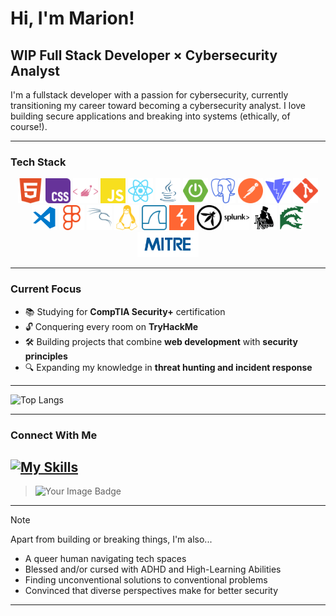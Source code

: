 # Hi, I'm Marion! 

## WIP Full Stack Developer × Cybersecurity Analyst
I'm a fullstack developer with a passion for cybersecurity, currently transitioning my career toward becoming a cybersecurity analyst. I love building secure applications and breaking into systems (ethically, of course!).

---

### Tech Stack

<p align="center">
  <img height="40" src="./icons/html5-color.svg" alt="HTML"/>
  <img height="40" src="./icons/css-color.svg" alt="CSS"/>
  <img height="40" src="./icons/styledcomponents-color.svg" alt="Styled Components"/>
  <img height="40" src="./icons/javascript-color.svg" alt="JavaScript"/>
  <img height="40" src="./icons/react-color.svg" alt="React"/>
  <img height="40" src="./icons/java.svg" alt="Java"/>
  <img height="40" src="./icons/springboot-color.svg" alt="Spring"/>
  <img height="40" src="./icons/postgresql-color.svg" alt="PostgreSQL"/>
  <img height="40" src="./icons/postman-color.svg" alt="Postman"/>
  <img height="40" src="./icons/vite-color.svg" alt="Vite"/>
  <img height="40" src="./icons/git-color.svg" alt="Git"/>
  <img height="40" src="./icons/vscode.svg" alt="VS Code"/>
  <img height="40" src="./icons/figma-color.svg" alt="Figma"/>
  <img height="40" src="./icons/kalilinux-color.svg" alt="Kali Linux"/>
  <img height="40" src="./icons/linux-color.svg" alt="Linux"/>
  <img height="40" src="./icons/wireshark-color.svg" alt="Wireshark"/>
  <img height="40" src="./icons/burpsuite-color.svg" alt="Burp Suite"/>
  <img height="40" src="./icons/owasp.svg" alt="OWASP ZAP"/>
  <img height="40" src="./icons/splunk.svg" alt="Splunk"/>
  <img height="40" src="./icons/john.png" alt="John the Ripper"/>
  <img height="40" src="./icons/hydra.svg" alt="Hydra"/>
  <img height="40" src="./icons/mitre.svg" alt="MITRE ATT&CK"/>
</p>
<!--
[![TCPdump](https://img.shields.io/badge/TCPdump-1E90FF?style=flat)](https://www.tcpdump.org/)
[![Nmap](https://img.shields.io/badge/Nmap-4682B4?style=flat)](https://nmap.org/)
[![Gobuster](https://img.shields.io/badge/Gobuster-FF4500?style=flat)](https://github.com/OJ/gobuster)
-->

---

### Current Focus
- 📚 Studying for **CompTIA Security+** certification
- 🔓 Conquering every room on **TryHackMe**
- 🛠 Building projects that combine **web development** with **security principles**
- 🔍 Expanding my knowledge in **threat hunting and incident response**

---

![Top Langs](https://github-readme-stats.vercel.app/api/top-langs/?username=cuyass&layout=compact&theme=radical)

---

### Connect With Me
[![My Skills](https://skillicons.dev/icons?i=linkedin)](https://linkedin.com/in/mariona-cuyas)
---
> <img src="https://tryhackme-badges.s3.amazonaws.com/Cuyas.png" alt="Your Image Badge" />
---

> [!NOTE]
> 
> Apart from building or breaking things, I'm also...
> - A queer human navigating tech spaces
> - Blessed and/or cursed with ADHD and High-Learning Abilities
> - Finding unconventional solutions to conventional problems
> - Convinced that diverse perspectives make for better security

---



<!--
**cuyass/cuyass** is a ✨ _special_ ✨ repository because its `README.md` (this file) appears on your GitHub profile.

Here are some ideas to get you started:

- 🔭 I’m currently working on ...
- 🌱 I’m currently learning ...
- 👯 I’m looking to collaborate on ...
- 🤔 I’m looking for help with ...
- 💬 Ask me about ...
- 📫 How to reach me: ...
- 😄 Pronouns: ...
- ⚡ Fun fact: ...
-->
